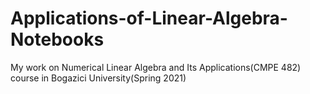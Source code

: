 # Applications-of-Linear-Algebra-Notebooks
My work on Numerical Linear Algebra and Its Applications(CMPE 482) course in Bogazici University(Spring 2021)
